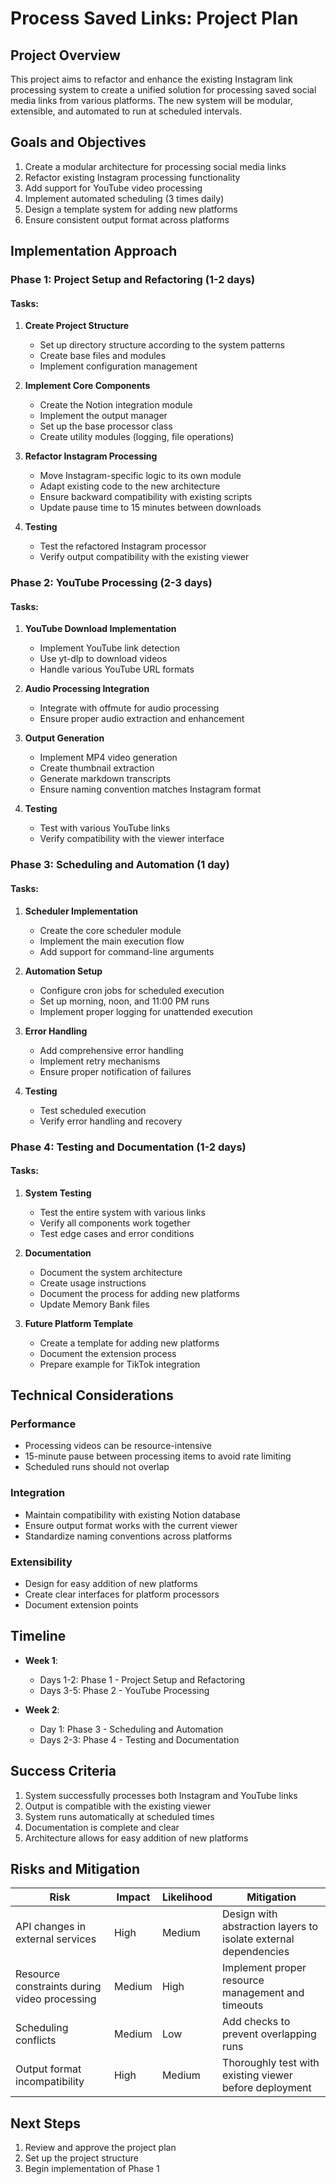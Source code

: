 # Process Saved Links: Project Plan

## Project Overview

This project aims to refactor and enhance the existing Instagram link processing system to create a unified solution for processing saved social media links from various platforms. The new system will be modular, extensible, and automated to run at scheduled intervals.

## Goals and Objectives

1. Create a modular architecture for processing social media links
2. Refactor existing Instagram processing functionality
3. Add support for YouTube video processing
4. Implement automated scheduling (3 times daily)
5. Design a template system for adding new platforms
6. Ensure consistent output format across platforms

## Implementation Approach

### Phase 1: Project Setup and Refactoring (1-2 days)

#### Tasks:
1. **Create Project Structure**
   - Set up directory structure according to the system patterns
   - Create base files and modules
   - Implement configuration management

2. **Implement Core Components**
   - Create the Notion integration module
   - Implement the output manager
   - Set up the base processor class
   - Create utility modules (logging, file operations)

3. **Refactor Instagram Processing**
   - Move Instagram-specific logic to its own module
   - Adapt existing code to the new architecture
   - Ensure backward compatibility with existing scripts
   - Update pause time to 15 minutes between downloads

4. **Testing**
   - Test the refactored Instagram processor
   - Verify output compatibility with the existing viewer

### Phase 2: YouTube Processing (2-3 days)

#### Tasks:
1. **YouTube Download Implementation**
   - Implement YouTube link detection
   - Use yt-dlp to download videos
   - Handle various YouTube URL formats

2. **Audio Processing Integration**
   - Integrate with offmute for audio processing
   - Ensure proper audio extraction and enhancement

3. **Output Generation**
   - Implement MP4 video generation
   - Create thumbnail extraction
   - Generate markdown transcripts
   - Ensure naming convention matches Instagram format

4. **Testing**
   - Test with various YouTube links
   - Verify compatibility with the viewer interface

### Phase 3: Scheduling and Automation (1 day)

#### Tasks:
1. **Scheduler Implementation**
   - Create the core scheduler module
   - Implement the main execution flow
   - Add support for command-line arguments

2. **Automation Setup**
   - Configure cron jobs for scheduled execution
   - Set up morning, noon, and 11:00 PM runs
   - Implement proper logging for unattended execution

3. **Error Handling**
   - Add comprehensive error handling
   - Implement retry mechanisms
   - Ensure proper notification of failures

4. **Testing**
   - Test scheduled execution
   - Verify error handling and recovery

### Phase 4: Testing and Documentation (1-2 days)

#### Tasks:
1. **System Testing**
   - Test the entire system with various links
   - Verify all components work together
   - Test edge cases and error conditions

2. **Documentation**
   - Document the system architecture
   - Create usage instructions
   - Document the process for adding new platforms
   - Update Memory Bank files

3. **Future Platform Template**
   - Create a template for adding new platforms
   - Document the extension process
   - Prepare example for TikTok integration

## Technical Considerations

### Performance
- Processing videos can be resource-intensive
- 15-minute pause between processing items to avoid rate limiting
- Scheduled runs should not overlap

### Integration
- Maintain compatibility with existing Notion database
- Ensure output format works with the current viewer
- Standardize naming conventions across platforms

### Extensibility
- Design for easy addition of new platforms
- Create clear interfaces for platform processors
- Document extension points

## Timeline

- **Week 1**:
  - Days 1-2: Phase 1 - Project Setup and Refactoring
  - Days 3-5: Phase 2 - YouTube Processing

- **Week 2**:
  - Day 1: Phase 3 - Scheduling and Automation
  - Days 2-3: Phase 4 - Testing and Documentation

## Success Criteria

1. System successfully processes both Instagram and YouTube links
2. Output is compatible with the existing viewer
3. System runs automatically at scheduled times
4. Documentation is complete and clear
5. Architecture allows for easy addition of new platforms

## Risks and Mitigation

| Risk | Impact | Likelihood | Mitigation |
|------|--------|------------|------------|
| API changes in external services | High | Medium | Design with abstraction layers to isolate external dependencies |
| Resource constraints during video processing | Medium | High | Implement proper resource management and timeouts |
| Scheduling conflicts | Medium | Low | Add checks to prevent overlapping runs |
| Output format incompatibility | High | Medium | Thoroughly test with existing viewer before deployment |

## Next Steps

1. Review and approve the project plan
2. Set up the project structure
3. Begin implementation of Phase 1
